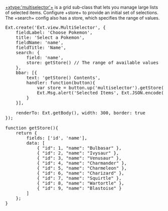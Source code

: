 <a href="http://docs.sencha.com/extjs/5.0/apidocs/#!/api/Ext.view.MultiSelector" target="api">+xtype:'multiselector'+</a> is 
a grid sub-class that lets you manage large lists of selected items. Configure +store+ to provide an initial
set of selections. The +search+ config also has a store, which specifies the range of values.

<pre class="runnable run">
Ext.create('Ext.view.MultiSelector', {
    fieldLabel: 'Choose Pokemon',
    title: 'Select a Pokemon',
    fieldName: 'name',
    fieldTitle: 'Name',
    search: {
        field: 'name',
        store: getStore() // The range of available values
    },
    bbar: [{
        text: 'getStore() Contents',
        handler: function(button){
            var store = button.up('multiselector').getStore();
            Ext.Msg.alert('Selected Items', Ext.JSON.encode(Ext.Array.pluck(store.data.items, 'data' )));
        }
    }],

    renderTo: Ext.getBody(), width: 300, border: true
});

function getStore(){
    return {
        fields: ['id', 'name'],
        data: [
            { "id": 1, "name": "Bulbasar" }, 
            { "id": 2, "name": "Ivysaur" }, 
            { "id": 3, "name": "Venusaur" }, 
            { "id": 4, "name": "Charmander" }, 
            { "id": 5, "name": "Charmeleon" }, 
            { "id": 6, "name": "Charizard" }, 
            { "id": 7, "name": "Squirtle" }, 
            { "id": 8, "name": "Wartortle" }, 
            { "id": 9, "name": "Blastoise" }
        ]
    };
}
</pre>